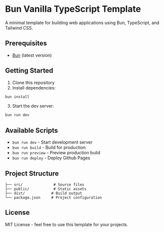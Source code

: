 # Bun Vanilla TypeScript Template

A minimal template for building web applications using Bun, TypeScript, and Tailwind CSS.

## Prerequisites

- [Bun](https://bun.sh/) (latest version)

## Getting Started

1. Clone this repository
2. Install dependencies:

```bash
bun install
```

3. Start the dev server:

```bash
bun run dev
```

## Available Scripts

- `bun run dev` - Start development server
- `bun run build` - Build for production
- `bun run preview` - Preview production build
- `bun run deploy` - Deploy Github Pages

## Project Structure

```
├── src/              # Source files
├── public/           # Static assets
├── dist/            # Build output
└── package.json     # Project configuration
```

## License

MIT License - feel free to use this template for your projects.
